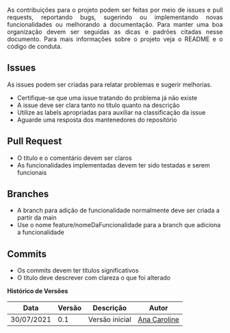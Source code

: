 <p style="text-align: justify" > As contribuições para o projeto podem ser feitas por meio de issues e pull requests, reportando bugs, sugerindo ou implementando novas funcionalidades ou melhorando a documentação. Para manter uma boa organização devem ser seguidas as dicas e padrões citadas nesse documento. Para mais informações sobre o projeto veja o README e o código de conduta. </p>

## Issues

<p style="text-align: justify" > As issues podem ser criadas para relatar problemas e sugerir melhorias. </p>

<ul>
    <li>Certifique-se que uma issue tratando do problema já não existe</li>
    <li>A issue deve ser clara tanto no título quanto na descrição</li>
    <li>Utilize as labels apropriadas para auxiliar na classificação da issue</li>
    <li>Aguarde uma resposta dos mantenedores do repositório</li>
</ul>

## Pull Request

<ul>
    <li>O título e o comentário devem ser claros</li>
    <li>As funcionalidades implementadas devem ter sido testadas e serem funcionais</li>
</ul>

## Branches

<ul>
    <li>A branch para adição de funcionalidade normalmente deve ser criada a partir da main</li>
    <li>Use o nome feature/nomeDaFuncionalidade para a branch que adiciona a funcionalidade</li>
</ul>

## Commits

<ul>
    <li>Os commits devem ter títulos significativos</li>
    <li>O título deve descrever com clareza o que foi alterado</li>
</ul>

**Histórico de Versões**

| Data       | Versão | Descrição                    | Autor                                                         |
| ---------- | ------ | ---------------------------- | ------------------------------------------------------------- |
| 30/07/2021 | 0.1    | Versão inicial               | [Ana Caroline](https://github.com/anaaroch)                   |